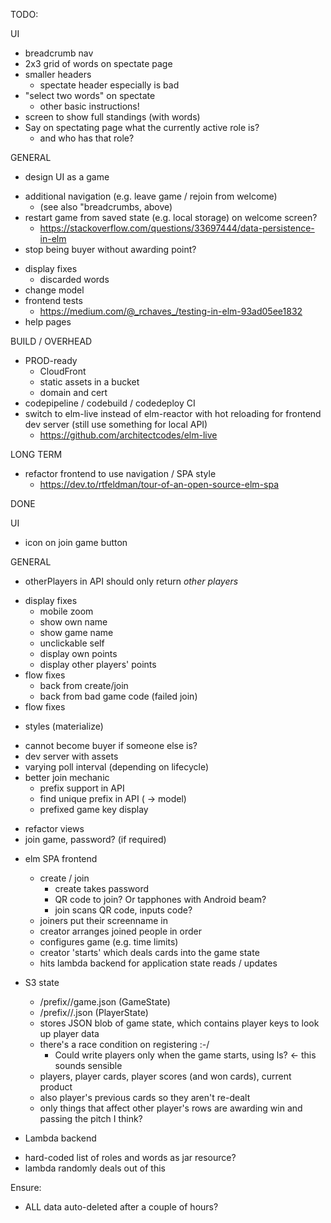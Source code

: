 TODO:

UI
+ breadcrumb nav
+ 2x3 grid of words on spectate page
+ smaller headers
  + spectate header especially is bad
+ "select two words" on spectate
  + other basic instructions!
+ screen to show full standings (with words)
+ Say on spectating page what the currently active role is?
  + and who has that role?

GENERAL
* design UI as a game
+ additional navigation (e.g. leave game / rejoin from welcome)
  * (see also "breadcrumbs, above)
+ restart game from saved state (e.g. local storage) on welcome screen?
  * https://stackoverflow.com/questions/33697444/data-persistence-in-elm
+ stop being buyer without awarding point?
* display fixes
  + discarded words
* change model
* frontend tests
  * https://medium.com/@_rchaves_/testing-in-elm-93ad05ee1832
* help pages

BUILD / OVERHEAD
+ PROD-ready
  + CloudFront
  + static assets in a bucket
  + domain and cert
+ codepipeline / codebuild / codedeploy CI
+ switch to elm-live instead of elm-reactor with hot reloading for frontend dev server (still use something for local API)
  * https://github.com/architectcodes/elm-live


LONG TERM
+ refactor frontend to use navigation / SPA style
  * https://dev.to/rtfeldman/tour-of-an-open-source-elm-spa


DONE

UI
- icon on join game button

GENERAL
- otherPlayers in API should only return *other players*
* display fixes
  - mobile zoom
  - show own name
  - show game name
  - unclickable self
  - display own points
  - display other players' points
* flow fixes
  + back from create/join
  + back from bad game code (failed join)
* flow fixes
- styles (materialize)
* cannot become buyer if someone else is?
* dev server with assets
* varying poll interval (depending on lifecycle)
* better join mechanic
  + prefix support in API
  + find unique prefix in API ( -> model)
  + prefixed game key display
- refactor views
- join game, password? (if required)

* elm SPA frontend
  - create / join
    + create takes password
	+ QR code to join? Or tapphones with Android beam?
	+ join scans QR code, inputs code?
  - joiners put their screenname in
  - creator arranges joined people in order
  - configures game (e.g. time limits)
  - creator 'starts' which deals cards into the game state
  - hits lambda backend for application state reads / updates

* S3 state
  - /prefix/<gameid>/game.json (GameState)
  - /prefix/<gameid>/<playerkey>.json (PlayerState)
  - stores JSON blob of game state, which contains player keys to look up player data
  - there's a race condition on registering :-/
    + Could write players only when the game starts, using ls? <- this sounds sensible
  - players, player cards, player scores (and won cards), current product
  - also player's previous cards so they aren't re-dealt
  - only things that affect other player's rows are awarding win and passing the pitch I think?

* Lambda backend
 - hard-coded list of roles and words as jar resource?
 - lambda randomly deals out of this


Ensure:
* ALL data auto-deleted after a couple of hours?

